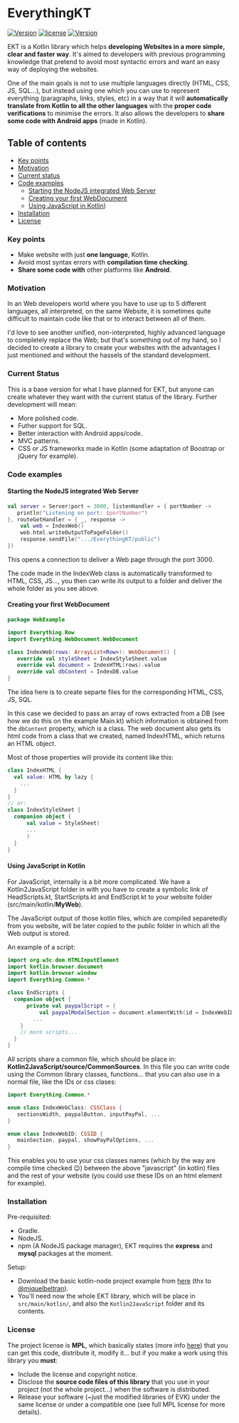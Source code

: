 # EverythingKT

[![Version](https://img.shields.io/badge/version-v1.0-brightgreen.svg)](https://github.com/illescasDaniel/EverythingKT/releases)
[![license](https://img.shields.io/badge/license-MPL-blue.svg)](https://github.com/illescasDaniel/EverythingKT/blob/master/LICENSE)
[![Version](https://img.shields.io/badge/language-Kotlin-green.svg)](https://kotlinlang.org)

EKT is a Kotlin library which helps **developing Websites in a more simple, clear and faster way**. It's aimed to developers with previous programming knowledge that pretend to avoid most syntactic errors and want an easy way of deploying the websites.

One of the main goals is not to use multiple languages directly (HTML, CSS, JS, SQL...), but instead using one which you can use to represent everything (paragraphs, links, styles, etc) in a way that it will **automatically translate from Kotlin to all the other languages** with the **proper code verifications** to minimise the errors. It also allows the developers to **share some code with Android apps** (made in Kotlin).

## Table of contents

*   [Key points](https://github.com/illescasDaniel/EverythingKT#key-points)
*   [Motivation](https://github.com/illescasDaniel/EverythingKT#motivation)
*   [Current status](https://github.com/illescasDaniel/EverythingKT#current-status)
*   [Code examples](https://github.com/illescasDaniel/EverythingKT#code-examples)
    *   [Starting the NodeJS integrated Web Server](https://github.com/illescasDaniel/EverythingKT#starting-the-nodejs-integrated-web-server)
    *   [Creating your first WebDocument](https://github.com/illescasDaniel/EverythingKT#creating-your-first-webdocument)
    *   [Using JavaScript in Kotlin](https://github.com/illescasDaniel/EverythingKT#using-javascript-in-kotlin))
*   [Installation](https://github.com/illescasDaniel/EverythingKT#installation)
*   [License](https://github.com/illescasDaniel/EverythingKT#license)

### Key points

*   Make website with just **one language**, Kotlin.
*   Avoid most syntax errors with **compilation time checking**.
*   **Share some code with** other platforms like **Android**.

### Motivation

In an Web developers world where you have to use up to 5 different languages, all interpreted, on the same Website, it is sometimes quite difficult to maintain code like that or to interact between all of them.

I'd love to see another unified, non-interpreted, highly advanced language to completely replace the Web; but that's something out of my hand, so I decided to create a library to create your websites with the advantages I just mentioned and without the hassels of the standard development.

### Current Status

This is a base version for what I have planned for EKT, but anyone can create whatever they want with the current status of the library. Further development will mean:

*   More polished code.
*   Futher support for SQL.
*   Better interaction with Android apps/code.
*   MVC patterns.
*   CSS or JS frameworks made in Kotlin (some adaptation of Boostrap or jQuery for example).

### Code examples

#### Starting the NodeJS integrated Web Server

```kotlin
val server = Server(port = 3000, listenHandler = { portNumber ->
   println("Listening on port: $portNumber")
}, routeGetHandler = { _, response ->
    val web = IndexWeb()
    web.html.writeOutputToPageFolder()
    response.sendFile(".../EverythingKT/public")
})
```

This opens a connection to deliver a Web page through the port 3000.

The code made in the IndexWeb class is automatically transformed to HTML, CSS, JS…, you then can write its output to a folder and deliver the whole folder as you see above.

#### Creating your first WebDocument

```kotlin
package WebExample

import Everything.Row
import Everything.WebDocument.WebDocument

class IndexWeb(rows: ArrayList<Row>): WebDocument() {
   override val styleSheet = IndexStyleSheet.value
   override val document = IndexHTML(rows).value
   override val dbContent = IndexDB.value
}
```

The idea here is to create separte files for the corresponding HTML, CSS, JS, SQL.

In this case we decided to pass an array of rows extracted from a DB (see how we do this on the example Main.kt) which information is obtained from the `dbContent` property, which is a class. The web document also gets its html code from a class that we created, named IndexHTML, which returns an HTML object.

Most of those properties will provide its content like this:

```kotlin
class IndexHTML {
  val value: HTML by lazy {
    ...
  }
}
// or:
class IndexStyleSheet {
  companion object {
	  val value = StyleSheet(
	  ...
	  )
  }
}
```

#### Using JavaScript in Kotlin

For JavaScript, internally is a bit more complicated. We have a Kotlin2JavaScript folder in with you have to create a symbolic link of HeadScripts.kt, StartScripts.kt and EndScript.kt to your website folder (src/main/kotlin/**MyWeb**).

The JavaScript output of those kotlin files, which are compiled separetedly from you website, will be later copied to the public folder in which all the Web output is stored.

An example of a script:

```kotlin
import org.w3c.dom.HTMLInputElement
import kotlin.browser.document
import kotlin.browser.window
import Everything.Common.*

class EndScripts {
  companion object {
	  private val paypalScript = {
		  val paypalModalSection = document.elementWith(id = IndexWebID.paypal)
        ...
    }
    // more scripts...
  }
}
```

All scripts share a common file, which should be place in: **Kotlin2JavaScript/source/CommonSources**. In this file you can write code using the Common library classes, functions… that you can also use in a normal file, like the IDs or css clases:

```Kotlin
import Everything.Common.*

enum class IndexWebClass: CSSClass {
   sectionsWidth, paypalButton, inputPayPal, ...
}

enum class IndexWebID: CSSID {
   mainSection, paypal, showPayPalOptions, ...
}
```

This enables you to use your css classes names (which by the way are compile time checked 😉) between the above "javascript" (in kotlin) files and the rest of your website (you could use these IDs on an html element for example).

### Installation

Pre-requisited:

*   Gradle.
*   NodeJS.
*   npm (A NodeJS package manager), EKT requires the **express** and **mysql** packages at the moment.

Setup:

*   Download the basic kotlin-node project example from [here](https://github.com/miquelbeltran/kotlin-node.js) (thx to [@miquelbeltran](https://github.com/miquelbeltran/kotlin-node.js/commits?author=miquelbeltran)).
*   You'll need now the whole EKT library, which will be place in `src/main/kotlin/`, and also the `Kotlin2JavaScript` folder and its contents.

### License

The project license is **MPL**, which basically states (more info [here](https://choosealicense.com/licenses/mpl-2.0/#)) that you can get this code, distribute it, modify it… but if you make a work using this library you **must**:

*   Include the license and copyright notice.
*   Disclose the **source code files of this library** that you use in your project (not the whole project…) when the software is distributed.
*   Release your software (~just the modified libraries of EVK) under the same license or under a compatible one (see full MPL license for more details).